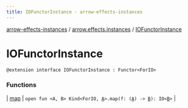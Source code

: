 ```yaml
---
title: IOFunctorInstance - arrow-effects-instances
---
```


[arrow-effects-instances](../../index.html) / [arrow.effects.instances](../index.html) / [IOFunctorInstance](./index.html)

# IOFunctorInstance

`@extension interface IOFunctorInstance : Functor<ForIO>`

### Functions

| [map](map.html) | `open fun <A, B> Kind<ForIO, `[`A`](map.html#A)`>.map(f: (`[`A`](map.html#A)`) -> `[`B`](map.html#B)`): IO<`[`B`](map.html#B)`>` |

